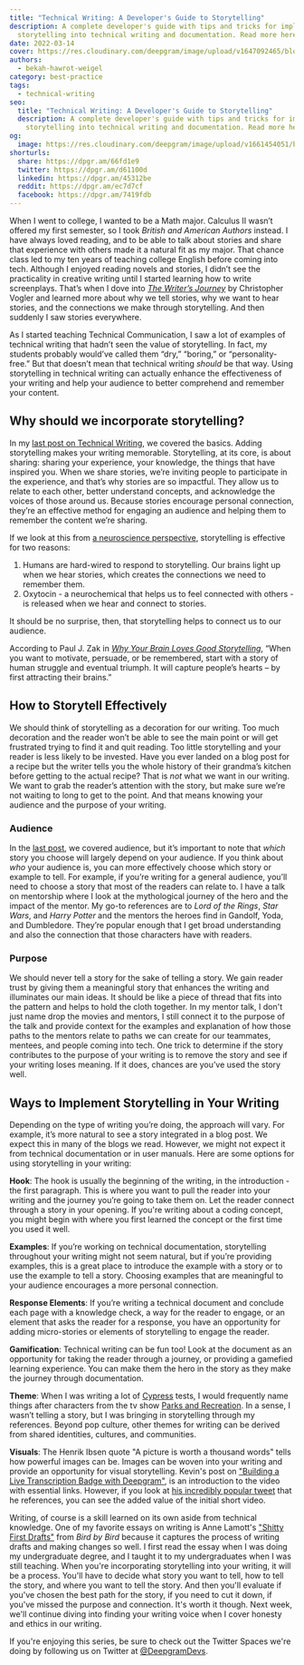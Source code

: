 ```yaml
---
title: "Technical Writing: A Developer's Guide to Storytelling"
description: A complete developer's guide with tips and tricks for implementing
  storytelling into technical writing and documentation. Read more here.
date: 2022-03-14
cover: https://res.cloudinary.com/deepgram/image/upload/v1647092465/blog/2022/03/technical-writing-a-developers-guide-to-storytelling/storytelling-in-technical-blog-posts%402x.jpg
authors:
  - bekah-hawrot-weigel
category: best-practice
tags:
  - technical-writing
seo:
  title: "Technical Writing: A Developer's Guide to Storytelling"
  description: A complete developer's guide with tips and tricks for implementing
    storytelling into technical writing and documentation. Read more here.
og:
  image: https://res.cloudinary.com/deepgram/image/upload/v1661454051/blog/technical-writing-a-developers-guide-to-storytelling/ograph.png
shorturls:
  share: https://dpgr.am/66fd1e9
  twitter: https://dpgr.am/d61100d
  linkedin: https://dpgr.am/45312be
  reddit: https://dpgr.am/ec7d7cf
  facebook: https://dpgr.am/7419fdb
---
```

When I went to college, I wanted to be a Math major. Calculus II wasn’t offered my first semester, so I took *British and American Authors* instead. I have always loved reading, and to be able to talk about stories and share that experience with others made it a natural fit as my major. That chance class led to my ten years of teaching college English before coming into tech. Although I enjoyed reading novels and stories, I didn’t see the practicality in creative writing until I started learning how to write screenplays. That’s when I dove into *[The Writer’s Journey](https://en.wikipedia.org/wiki/The_Writer%27s_Journey:_Mythic_Structure_for_Writers)* by Christopher Vogler and learned more about why we tell stories, why we want to hear stories, and the connections we make through storytelling. And then suddenly I saw stories everywhere.

As I started teaching Technical Communication, I saw a lot of examples of technical writing that hadn’t seen the value of storytelling. In fact, my students probably would’ve called them “dry,” “boring,” or “personality-free.”  But that doesn’t mean that technical writing *should* be that way. Using storytelling in technical writing can actually enhance the effectiveness of your writing and help your audience to better comprehend and remember your content.

## Why should we incorporate storytelling?

In my [last post on Technical Writing](https://developers.deepgram.com/blog/2022/03/technical-writing-a-beginners-guide/), we covered the basics. Adding storytelling makes your writing memorable. Storytelling, at its core, is about sharing: sharing your experience, your knowledge, the things that have inspired you. When we share stories, we’re inviting people to participate in the experience, and that’s why stories are so impactful. They allow us to relate to each other, better understand concepts, and acknowledge the voices of those around us. Because stories encourage personal connection, they’re an effective method for engaging an audience and helping them to remember the content we’re sharing.

If we look at this from [a neuroscience perspective](https://contentmarketinginstitute.com/cco-digital/april-2019/storytelling-neuroscience-joe-lazauskas/), storytelling is effective for two reasons:

1. Humans are hard-wired to respond to storytelling. Our brains light up when we hear stories, which creates the connections we need to remember them.
2. Oxytocin - a neurochemical that helps us to feel connected with others - is released when we hear and connect to stories.

It should be no surprise, then, that storytelling helps to connect us to our audience.

According to Paul J. Zak in *[Why Your Brain Loves Good Storytelling](https://hbr.org/2014/10/why-your-brain-loves-good-storytelling)*, “When you want to motivate, persuade, or be remembered, start with a story of human struggle and eventual triumph. It will capture people’s hearts – by first attracting their brains.”

## How to Storytell Effectively

We should think of storytelling as a decoration for our writing. Too much decoration and the reader won’t be able to see the main point or will get frustrated trying to find it and quit reading. Too little storytelling and your reader is less likely to be invested. Have you ever landed on a blog post for a recipe but the writer tells you the whole history of their grandma’s kitchen before getting to the actual recipe? That is *not* what we want in our writing. We want to grab the reader’s attention with the story, but make sure we’re not waiting to long to get to the point. And that means knowing your audience and the purpose of your writing.

### Audience

In the [last post](https://developers.deepgram.com/blog/2022/03/technical-writing-a-beginners-guide/), we covered audience, but it’s important to note that *which* story you choose will largely depend on your audience. If you think about *who* your audience is, you can more effectively choose which story or example to tell. For example, if you’re writing for a general audience, you’ll need to choose a story that most of the readers can relate to. I have a talk on mentorship where I look at the mythological journey of the hero and the impact of the mentor. My go-to references are to *Lord of the Rings*, *Star Wars*, and *Harry Potter* and the mentors the heroes find in Gandolf, Yoda, and Dumbledore. They’re popular enough that I get broad understanding and also the connection that those characters have with readers.

### Purpose

We should never tell a story for the sake of telling a story. We gain reader trust by giving them a meaningful story that enhances the writing and illuminates our main ideas. It should be like a piece of thread that fits into the pattern and helps to hold the cloth together. In my mentor talk, I don't just name drop the movies and mentors, I still connect it to the purpose of the talk and provide context for the examples and explanation of how those paths to the mentors relate to paths we can create for our teammates, mentees, and people coming into tech. One trick to determine if the story contributes to the purpose of your writing is to remove the story and see if your writing loses meaning. If it does, chances are you’ve used the story well.

## Ways to Implement Storytelling in Your Writing

Depending on the type of writing you’re doing, the approach will vary. For example, it’s more natural to see a story integrated in a blog post. We expect this in many of the blogs we read. However, we might not expect it from technical documentation or in user manuals. Here are some options for using storytelling in your writing:

**Hook**: The hook is usually the beginning of the writing, in the introduction - the first paragraph. This is where you want to pull the reader into your writing and the journey you’re going to take them on. Let the reader connect through a story in your opening. If you're writing about a coding concept, you might begin with where you first learned the concept or the first time you used it well.

**Examples**: If you’re working on technical documentation, storytelling throughout your writing might not seem natural, but if you’re providing examples, this is a great place to introduce the example with a story or to use the example to tell a story. Choosing examples that are meaningful to your audience encourages a more personal connection.

**Response Elements**: If you’re writing a technical document and conclude each page with a knowledge check, a way for the reader to engage, or an element that asks the reader for a response, you have an opportunity for adding micro-stories or elements of storytelling to engage the reader.

**Gamification**: Technical writing can be fun too! Look at the document as an opportunity for taking the reader through a journey, or providing a gamefied learning experience. You can make them the hero in the story as they make the journey through documentation.

**Theme**: When I was writing a lot of [Cypress](https://www.cypress.io/) tests, I would frequently name things after characters from the tv show [Parks and Recreation](https://www.imdb.com/title/tt1266020/). In a sense, I wasn’t telling a story, but I was bringing in storytelling through my references. Beyond pop culture, other themes for writing can be derived from shared identities, cultures, and communities.

**Visuals**: The Henrik Ibsen quote "A picture is worth a thousand words" tells how powerful images can be. Images can be woven into your writing and provide an opportunity for visual storytelling. Kevin's post on ["Building a Live Transcription Badge with Deepgram"](https://developers.deepgram.com/blog/2022/01/live-transcription-badge-video/), is an introduction to the video with essential links. However, if you look at [his incredibly popular tweet](https://twitter.com/_phzn/status/1478504862170161152?s=20&t=uNmXTFv2kvTpml4CH19sYQ) that he references, you can see the added value of the initial short video.

Writing, of course is a skill learned on its own aside from technical knowledge. One of my favorite essays on writing is Anne Lamott's ["Shitty First Drafts"](https://wrd.as.uky.edu/sites/default/files/1-Shitty%20First%20Drafts.pdf) from *Bird by Bird* because it captures the process of writing drafts and making changes so well. I first read the essay when I was doing my undergraduate degree, and I taught it to my undergraduates when I was still teaching. When you're incorporating storytelling into your writing, it will be a process. You'll have to decide what story you want to tell, how to tell the story, and where you want to tell the story. And then you'll evaluate if you've chosen the best path for the story, if you need to cut it down, if you've missed the purpose and connection. It's worth it though. Next week, we'll continue diving into finding your writing voice when I cover honesty and ethics in our writing.

If you're enjoying this series, be sure to check out the Twitter Spaces we're doing by following us on Twitter at [@DeepgramDevs](https://twitter.com/DeepgramDevs).
